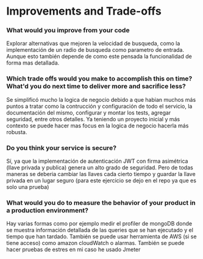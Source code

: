 # Improvements and Trade-offs

### What would you improve from your code
Explorar alternativas que mejoren la velocidad de busqueda, como la implementación de un radio de busqueda como parametro de entrada. Aunque esto también depende de como este pensada la funcionalidad de forma mas detallada.

### Which trade offs would you make to accomplish this on time? What'd you do next time to deliver more and sacrifice less?
Se simplificó mucho la logica de negocio debido a que habian muchos más puntos a tratar como la contrucción y configuración de todo el servicio, la documentación del mismo, configurar y montar los tests, agregar seguridad, entre otros detalles. Ya teniendo un proyecto inicial y más contexto se puede hacer mas focus en la logica de negocio hacerla más robusta.

### Do you think your service is secure?
Sí, ya que la implementación de autenticación JWT con firma asimétrica (llave privada y publica) genera un alto grado de seguridad. Pero de todas maneras se deberia cambiar las llaves cada cierto tiempo y guardar la llave privada en un lugar seguro (para este ejercicio se dejo en el repo ya que es solo una prueba)

### What would you do to measure the behavior of your product in a production environment?
Hay varias formas como por ejemplo medir el profiler de mongoDB donde se muestra información detallada de las queries que se han ejecutado y el tiempo que han tardado.
También se puede usar herramienta de AWS (si se tiene acceso) como amazon cloudWatch o alarmas.
También se puede hacer pruebas de estres en mi caso he usado Jmeter